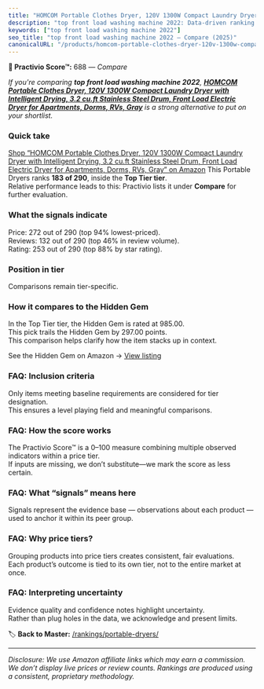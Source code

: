 ```yaml
---
title: "HOMCOM Portable Clothes Dryer, 120V 1300W Compact Laundry Dryer with Intelligent Drying, 3.2 cu.ft Stainless Steel Drum, Front Load Electric Dryer for Apartments, Dorms, RVs, Gray"
description: "top front load washing machine 2022: Data-driven ranking using the Practivio Score™. Positioned by quality, value, demand, findability, momentum."
keywords: ["top front load washing machine 2022"]
seo_title: "top front load washing machine 2022 — Compare (2025)"
canonicalURL: "/products/homcom-portable-clothes-dryer-120v-1300w-compact-laundry-dryer-with-intelligent-drying-32-cuft-stainless-steel-drum-front-load-electric-dryer-for-apartments-dorms-rvs-gray-B0D692F3N8/"
---
```


**🛒 Practivio Score™:** 688 — _Compare_


*If you're comparing **top front load washing machine 2022**, **[HOMCOM Portable Clothes Dryer, 120V 1300W Compact Laundry Dryer with Intelligent Drying, 3.2 cu.ft Stainless Steel Drum, Front Load Electric Dryer for Apartments, Dorms, RVs, Gray](https://www.amazon.com/dp/B0D692F3N8?tag=practivio-20)** is a strong alternative to put on your shortlist.*
### Quick take
[Shop “HOMCOM Portable Clothes Dryer, 120V 1300W Compact Laundry Dryer with Intelligent Drying, 3.2 cu.ft Stainless Steel Drum, Front Load Electric Dryer for Apartments, Dorms, RVs, Gray” on Amazon](https://www.amazon.com/dp/B0D692F3N8?tag=practivio-20)
This Portable Dryers ranks **183 of 290**, inside the **Top Tier tier**.  
Relative performance leads to this: Practivio lists it under **Compare** for further evaluation.

### What the signals indicate
Price: 272 out of 290 (top 94% lowest-priced).  
Reviews: 132 out of 290 (top 46% in review volume).  
Rating: 253 out of 290 (top 88% by star rating).  

### Position in tier
Comparisons remain tier-specific.

### How it compares to the Hidden Gem
In the Top Tier tier, the Hidden Gem is rated at 985.00.  
This pick trails the Hidden Gem by 297.00 points.  
This comparison helps clarify how the item stacks up in context.  

See the Hidden Gem on Amazon → [View listing](https://www.amazon.com/dp/B0799Q45TT?tag=practivio-20)

### FAQ: Inclusion criteria
Only items meeting baseline requirements are considered for tier designation.  
This ensures a level playing field and meaningful comparisons.

### FAQ: How the score works
The Practivio Score™ is a 0–100 measure combining multiple observed indicators within a price tier.  
If inputs are missing, we don’t substitute—we mark the score as less certain.

### FAQ: What “signals” means here
Signals represent the evidence base — observations about each product — used to anchor it within its peer group.

### FAQ: Why price tiers?
Grouping products into price tiers creates consistent, fair evaluations.  
Each product’s outcome is tied to its own tier, not to the entire market at once.

### FAQ: Interpreting uncertainty
Evidence quality and confidence notes highlight uncertainty.  
Rather than plug holes in the data, we acknowledge and present limits.

<!-- Missing template for Compare/CompareWithinPriceClass -->


🏷️ **Back to Master:** [/rankings/portable-dryers/](/rankings/portable-dryers/)

---
_Disclosure: We use Amazon affiliate links which may earn a commission. We don’t display live prices or review counts. Rankings are produced using a consistent, proprietary methodology._
